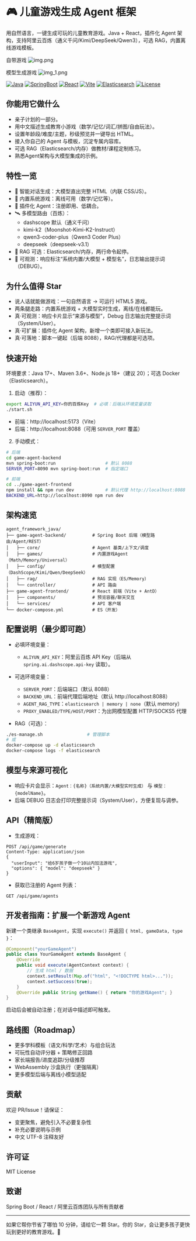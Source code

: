 # 🎮 儿童游戏生成 Agent 框架

用自然语言，一键生成可玩的儿童教育游戏。Java + React，插件化 Agent 架构，支持阿里云百炼（通义千问/Kimi/DeepSeek/Qwen3），可选 RAG，内置离线游戏模板。

自带游戏
![img.png](img.png)

模型生成游戏
![img_1.png](img_1.png)

[![Java](https://img.shields.io/badge/Java-17+-red)](#)
[![SpringBoot](https://img.shields.io/badge/Spring_Boot-3.x-6DB33F)](#)
[![React](https://img.shields.io/badge/React-18-61DAFB)](#)
[![Vite](https://img.shields.io/badge/Vite-5-purple)](#)
[![Elasticsearch](https://img.shields.io/badge/RAG-Elastic-orange)](#)
[![License](https://img.shields.io/badge/License-MIT-black)](#)

## 你能用它做什么

- 亲子计划的一部分。
- 用中文描述生成教育小游戏（数学/记忆/词汇/拼图/自由玩法）。
- 设置年龄段/难度/主题，秒级预览并一键导出 HTML。
- 接入你自己的 Agent 与模板，沉淀专属内容库。
- 可选 RAG（Elasticsearch/内存）做教材/课程定制练习。
- 熟悉Agent架构与大模型集成的示例。

## 特性一览

- 🤖 智能对话生成：大模型直出完整 HTML（内联 CSS/JS）。
- 🧩 内置系统游戏：离线可用（数学/记忆等）。
- 🔌 插件化 Agent：注册即用、低耦合。
- 🛰️ 多模型路由（百炼）：
    - dashscope 默认（通义千问）
    - kimi-k2（Moonshot-Kimi-K2-Instruct）
    - qwen3-coder-plus（Qwen3 Coder Plus）
    - deepseek（deepseek-v3.1）
- 🧠 RAG 可选：Elasticsearch/内存，两行命令起停。
- 🔭 可观测：响应标注“系统内置/大模型 + 模型名”，日志输出提示词（DEBUG）。

## 为什么值得 Star

- 说人话就能做游戏：一句自然语言 → 可运行 HTML5 游戏。
- 两条腿走路：内置系统游戏 + 大模型实时生成，离线/在线都能玩。
- 真·可观测：响应卡片显示“来源与模型”，Debug 日志输出完整提示词（System/User）。
- 真·可扩展：插件化 Agent 架构，新增一个类即可接入新玩法。
- 真·可落地：脚本一键起（后端 8088），RAG/代理都是可选项。

## 快速开始

环境要求：Java 17+、Maven 3.6+、Node.js 18+（建议 20）；可选 Docker（Elasticsearch）。

1) 启动（推荐）：
```bash
export ALIYUN_API_KEY=你的百炼Key  # 必填：后端从环境变量读取
./start.sh
```

- 前端：http://localhost:5173（Vite）
- 后端：http://localhost:8088（可用 `SERVER_PORT` 覆盖）

2) 手动模式：
```bash
# 后端
cd game-agent-backend
mvn spring-boot:run                   # 默认 8088
SERVER_PORT=8090 mvn spring-boot:run  # 指定端口

# 前端
cd ../game-agent-frontend
npm install && npm run dev            # 默认代理 http://localhost:8088
BACKEND_URL=http://localhost:8090 npm run dev
```

## 架构速览

```
agent_framework_java/
├── game-agent-backend/          # Spring Boot 后端（模型路由/Agent/REST）
│   ├── core/                    # Agent 基类/上下文/调度
│   ├── games/                   # 内置游戏Agent（Math/Memory/Universal）
│   ├── config/                  # 模型配置（DashScope/Kimi/Qwen/DeepSeek）
│   ├── rag/                     # RAG 实现（ES/Memory）
│   └── controller/              # API 路由
├── game-agent-frontend/         # React 前端（Vite + AntD）
│   ├── components/              # 预览容器/聊天交互
│   └── services/                # API 客户端
└── docker-compose.yml           # ES（开发）
```

## 配置说明（最少即可跑）

- 必填环境变量：
  - `ALIYUN_API_KEY`：阿里云百炼 API Key（后端从 `spring.ai.dashscope.api-key` 读取）。

- 可选环境变量：
  - `SERVER_PORT`：后端端口（默认 8088）
  - `BACKEND_URL`：前端代理后端地址（默认 http://localhost:8088）
  - `AGENT_RAG_TYPE`：`elasticsearch | memory | none`（默认 memory）
  - `PROXY_ENABLED/TYPE/HOST/PORT`：为出网模型配置 HTTP/SOCKS5 代理

- RAG（可选）：
```bash
./es-manage.sh                 # 管理脚本
# 或
docker-compose up -d elasticsearch
docker-compose logs -f elasticsearch
```

## 模型与来源可视化

- 响应卡片会显示：`Agent：{名称}（系统内置/大模型实时生成）` 与 `模型：{modelName}`。
- 后端 DEBUG 日志会打印完整提示词（System/User），方便复现与调参。

## API（精简版）

- 生成游戏：
```
POST /api/game/generate
Content-Type: application/json
{
  "userInput": "给6岁孩子做一个10以内加法游戏",
  "options": { "model": "deepseek" }
}
```

- 获取已注册的 Agent 列表：
```
GET /api/game/agents
```

## 开发者指南：扩展一个新游戏 Agent

新建一个类继承 `BaseAgent`，实现 `execute()` 并返回 `{ html, gameData, type }`：
```java
@Component("yourGameAgent")
public class YourGameAgent extends BaseAgent {
    @Override
    public void execute(AgentContext context) {
        // 生成 html / 数据
        context.setResult(Map.of("html", "<!DOCTYPE html>..."));
        context.setSuccess(true);
    }
    @Override public String getName() { return "你的游戏Agent"; }
}
```

启动后会被自动注册；在对话中描述即可触发。

## 路线图（Roadmap）

- 更多学科模板（语文/科学/艺术）与组合玩法
- 可玩性自动评分器 + 策略修正回路
- 家长端报告/进度追踪/分级推荐
- WebAssembly 沙盒执行（更强隔离）
- 更多模型后端与离线小模型适配

## 贡献

欢迎 PR/Issue！请保证：

- 变更聚焦，避免引入不必要复杂性
- 补充必要说明与示例
- 中文 UTF-8 注释友好

## 许可证

MIT License

## 致谢

Spring Boot / React / 阿里云百炼团队与所有贡献者

---

如果它帮你节省了哪怕 10 分钟，请给它一颗 Star。你的 Star，会让更多孩子更快玩到更好的教育游戏。🌟

